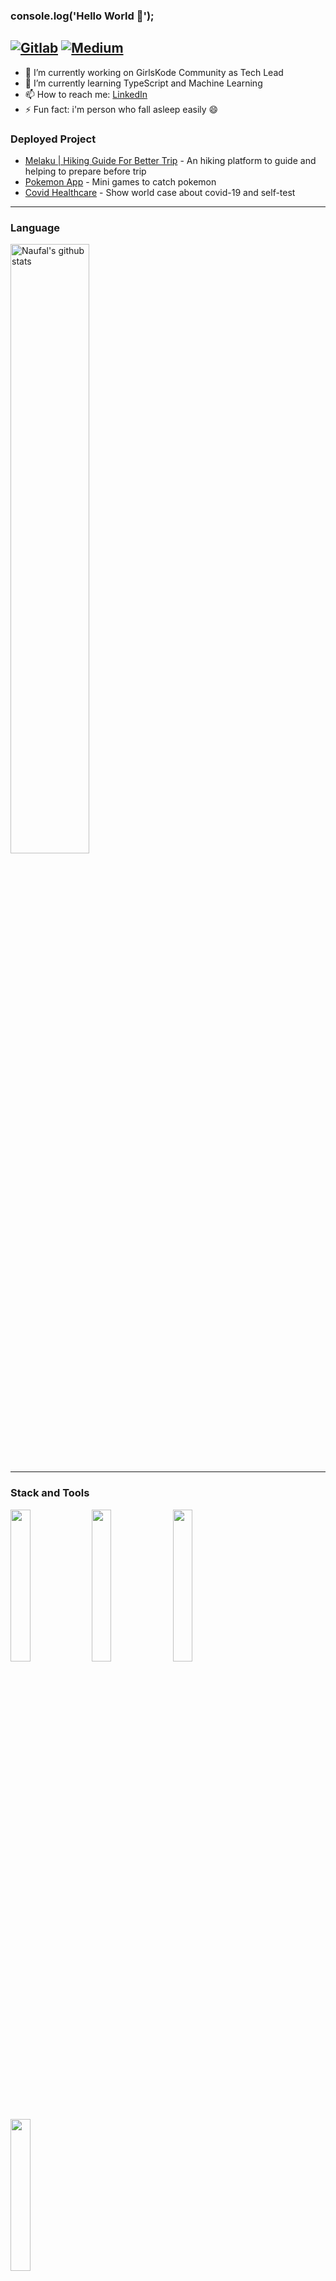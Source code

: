 ### console.log('Hello World 👋');
[![Gitlab](https://img.shields.io/badge/-Gitlab-000?style=flat&logo=Gitlab&logoColor=white)](https://gitlab.com/naufalarif)
[![Medium](https://img.shields.io/badge/-medium-000?style=flat&logo=Medium&logoColor=white)](https://medium.com/@naufalarif_5773)
---

- 🔭 I’m currently working on GirlsKode Community as Tech Lead
- 🌱 I’m currently learning TypeScript and Machine Learning
- 📫 How to reach me: [LinkedIn](https://linkedin.com/in/naufal-arif-pratama-44394a188)
- ⚡ Fun fact: i'm person who fall asleep easily 😄

### Deployed Project
  - [Melaku | Hiking Guide For Better Trip](https://mountnesia-f940e.web.app/login) - An hiking platform to guide and helping to prepare before trip 
  - [Pokemon App](https://pokemon-app-ebon.vercel.app/) - Mini games to catch pokemon
  - [Covid Healthcare](https://drive.google.com/file/d/1tWUXbv0eviVNhMMBo_h7PqPYM6xM7TaP/view?usp=sharing) - Show world case about covid-19 and self-test
___

<!-- 
![Github Stats](https://github-readme-stats.vercel.app/api?username=naufalarif&show_icons=true&count_private=true&include_all_commits=true&hide=stars)
![Top Langs](https://github-readme-stats.vercel.app/api/top-langs/?username=naufalarif&layout=compact)
-->

### Language
<!--
<a href="https://github.com/naufalarif/github-readme-stats">
   <img width="50%" alt="Naufal's github stats" src="https://github-readme-stats.vercel.app/api?username=naufalarif&show_icons=true&hide_border=true" />
</a>
-->
<a href="https://github.com/naufalarif/github-readme-stats">
   <img width="50%" alt="Naufal's github stats" src="https://github-readme-stats.vercel.app/api/top-langs/?username=naufalarif&layout=compact" />
</a>

___

### Stack and Tools
<p>
  <code><img width="25%" src="https://www.vectorlogo.zone/logos/mongodb/mongodb-ar21.svg"></code>
  <code><img width="25%" src="https://www.vectorlogo.zone/logos/expressjs/expressjs-ar21.svg"></code>
  <code><img width="25%" src="https://www.vectorlogo.zone/logos/reactjs/reactjs-ar21.svg"></code>
  <code><img width="25%" src="https://www.vectorlogo.zone/logos/nodejs/nodejs-ar21.svg"></code>
  <br />
  <code><img width="25%" src="https://www.vectorlogo.zone/logos/npmjs/npmjs-ar21.svg"></code>
  <code><img width="25%" src="https://www.vectorlogo.zone/logos/yarnpkg/yarnpkg-ar21.svg"></code>
  <code><img width="25%" src="https://www.vectorlogo.zone/logos/js_webpack/js_webpack-ar21.svg"></code>
  <code><img width="25%" src="https://www.vectorlogo.zone/logos/git-scm/git-scm-ar21.svg"></code>
  <br />
  <code><img width="25%" src="https://www.vectorlogo.zone/logos/gatsbyjs/gatsbyjs-ar21.svg"></code>
  <code><img width="25%" src="https://www.vectorlogo.zone/logos/getbootstrap/getbootstrap-ar21.svg"></code>
  <code><img width="25%" src="https://www.vectorlogo.zone/logos/tailwindcss/tailwindcss-ar21.svg"></code>
  <code><img width="25%" src="https://www.vectorlogo.zone/logos/gitlab/gitlab-ar21.svg"></code>
  <br />
</p>

---

Credits: [naufalarif](https://github.com/naufalarif)

Last Edited on: 23/02/2021
<!--
**naufalarif/naufalarif** is a ✨ _special_ ✨ repository because its `README.md` (this file) appears on your GitHub profile.

Here are some ideas to get you started:

- 🔭 I’m currently working on ...
- 🌱 I’m currently learning ...
- 👯 I’m looking to collaborate on ...
- 🤔 I’m looking for help with ...
- 💬 Ask me about ...
- 📫 How to reach me: ...
- 😄 Pronouns: ...
- ⚡ Fun fact: ...
-->
